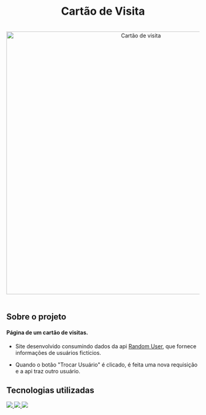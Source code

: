 <h1 align="center">
  Cartão de Visita
</h1>

<br>

<div align="center">
  <img src="assets/cartaoDeVisita.png" alt="Cartão de visita" width="686">
</div>

<br>

## **Sobre o projeto**

#### Página de um cartão de visitas.

- Site desenvolvido consumindo dados da api <a href="https://randomuser.me/">Random User</a>, que fornece informações de usuários fictícios.

- Quando o botão "Trocar Usuário" é clicado, é feita uma nova requisição e a api traz outro usuário.

## **Tecnologias utilizadas**

<div>
<a href="https://developer.mozilla.org/pt-BR/docs/Web/HTML">
  <img src="https://skillicons.dev/icons?i=html"/>
</a>
<a href="https://developer.mozilla.org/pt-BR/docs/Web/CSS">
  <img src="https://skillicons.dev/icons?i=css"/>
</a>
<a href="https://developer.mozilla.org/pt-BR/docs/Web/javascript">
  <img src="https://skillicons.dev/icons?i=javascript"/>
</a>
</div>
